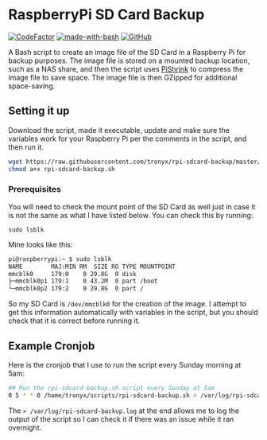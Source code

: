 # RaspberryPi SD Card Backup

[![CodeFactor](https://www.codefactor.io/repository/github/tronyx/tronitor/badge)](https://www.codefactor.io/repository/github/tronyx/tronitor) [![made-with-bash](https://img.shields.io/badge/Made%20with-Bash-1f425f.svg)](https://www.gnu.org/software/bash/) [![GitHub](https://img.shields.io/github/license/mashape/apistatus.svg)](https://github.com/tronyx/tronitor/blob/develop/LICENSE.md)

A Bash script to create an image file of the SD Card in a Raspberry Pi for backup purposes. The image file is stored on a mounted backup location, such as a NAS share, and then the script uses [PiShrink](https://github.com/Drewsif/PiShrink) to compress the image file to save space. The image file is then GZipped for additional space-saving.

## Setting it up

Download the script, made it executable, update and make sure the variables work for your Raspberry Pi per the comments in the script, and then run it.

```bash
wget https://raw.githubusercontent.com/tronyx/rpi-sdcard-backup/master/rpi-sdcard-backup.sh
chmod a+x rpi-sdcard-backup.sh
```

### Prerequisites
You will need to check the mount point of the SD Card as well just in case it is not the same as what I have listed below. You can check this by running:

`sudo lsblk`

Mine looks like this:

```bash
pi@raspberrypi:~ $ sudo lsblk
NAME        MAJ:MIN RM  SIZE RO TYPE MOUNTPOINT
mmcblk0     179:0    0 29.8G  0 disk 
├─mmcblk0p1 179:1    0 43.2M  0 part /boot
└─mmcblk0p2 179:2    0 29.8G  0 part /
```

So my SD Card is `/dev/mmcblk0` for the creation of the image. I attempt to get this information automatically with variables in the script, but you should check that it is correct before running it.

## Example Cronjob

Here is the cronjob that I use to run the script every Sunday morning at 5am:

```bash
## Run the rpi-sdcard-backup.sh script every Sunday at 5am
0 5 * * 0 /home/tronyx/scripts/rpi-sdcard-backup.sh > /var/log/rpi-sdcard-backup.log
```

The `> /var/log/rpi-sdcard-backup.log` at the end allows me to log the output of the script so I can check it if there was an issue while it ran overnight.
